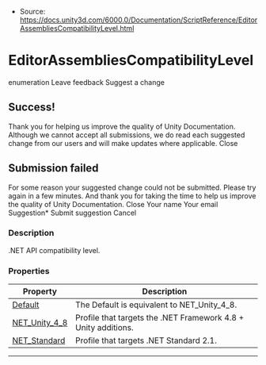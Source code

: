 * Source: https://docs.unity3d.com/6000.0/Documentation/ScriptReference/EditorAssembliesCompatibilityLevel.html

# EditorAssembliesCompatibilityLevel
enumeration
Leave feedback
Suggest a change
## Success!
Thank you for helping us improve the quality of Unity Documentation. Although we cannot accept all submissions, we do read each suggested change from our users and will make updates where applicable.
Close
## Submission failed
For some reason your suggested change could not be submitted. Please <a>try again</a> in a few minutes. And thank you for taking the time to help us improve the quality of Unity Documentation.
Close
Your name Your email Suggestion* Submit suggestion
Cancel
### Description
.NET API compatibility level.
### Properties
Property | Description  
---|---  
[Default](https://docs.unity3d.com/6000.0/Documentation/ScriptReference/EditorAssembliesCompatibilityLevel.Default.html) | The Default is equivalent to NET_Unity_4_8.  
[NET_Unity_4_8](https://docs.unity3d.com/6000.0/Documentation/ScriptReference/EditorAssembliesCompatibilityLevel.NET_Unity_4_8.html) | Profile that targets the .NET Framework 4.8 + Unity additions.  
[NET_Standard](https://docs.unity3d.com/6000.0/Documentation/ScriptReference/EditorAssembliesCompatibilityLevel.NET_Standard.html) | Profile that targets .NET Standard 2.1.  
* * *
